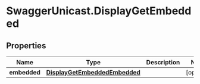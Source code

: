 # SwaggerUnicast.DisplayGetEmbedded

## Properties

Name | Type | Description | Notes
------------ | ------------- | ------------- | -------------
**embedded** | [**DisplayGetEmbeddedEmbedded**](DisplayGetEmbeddedEmbedded.md) |  | [optional] 


